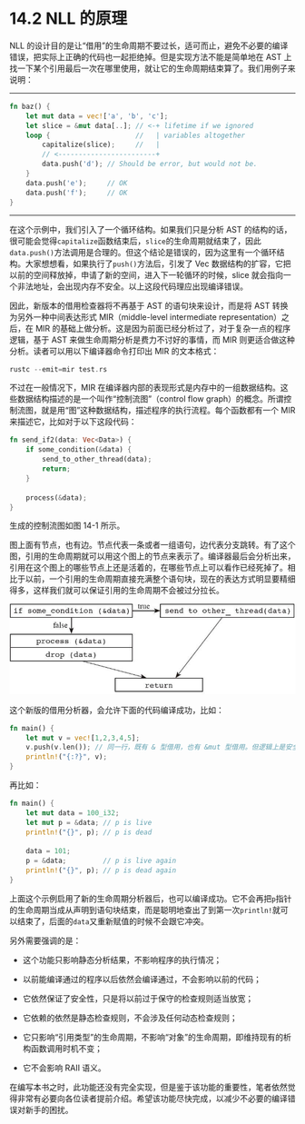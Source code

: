 # 14.2 NLL 的原理

NLL 的设计目的是让“借用”的生命周期不要过长，适可而止，避免不必要的编译错误，把实际上正确的代码也一起拒绝掉。但是实现方法不能是简单地在 AST 上找一下某个引用最后一次在哪里使用，就让它的生命周期结束算了。我们用例子来说明：

---

```rust
fn baz() {
    let mut data = vec!['a', 'b', 'c'];
    let slice = &mut data[..]; // <-+ lifetime if we ignored
    loop {                     //   | variables altogether
        capitalize(slice);     //   |
        // <------------------------+
        data.push('d'); // Should be error, but would not be.
    }
    data.push('e');     // OK
    data.push('f');     // OK
}
```

---

在这个示例中，我们引入了一个循环结构。如果我们只是分析 AST 的结构的话，很可能会觉得`capitalize`函数结束后，`slice`的生命周期就结束了，因此`data.push()`方法调用是合理的。但这个结论是错误的，因为这里有一个循环结构。大家想想看，如果执行了`push()`方法后，引发了 Vec 数据结构的扩容，它把以前的空间释放掉，申请了新的空间，进入下一轮循环的时候，slice 就会指向一个非法地址，会出现内存不安全。以上这段代码理应出现编译错误。

因此，新版本的借用检查器将不再基于 AST 的语句块来设计，而是将 AST 转换为另外一种中间表达形式 MIR（middle-level intermediate representation）之后，在 MIR 的基础上做分析。这是因为前面已经分析过了，对于复杂一点的程序逻辑，基于 AST 来做生命周期分析是费力不讨好的事情，而 MIR 则更适合做这种分析。读者可以用以下编译器命令打印出 MIR 的文本格式：

```rust
rustc --emit=mir test.rs
```

不过在一般情况下，MIR 在编译器内部的表现形式是内存中的一组数据结构。这些数据结构描述的是一个叫作“控制流图”（control flow graph）的概念。所谓控制流图，就是用“图”这种数据结构，描述程序的执行流程。每个函数都有一个 MIR 来描述它，比如对于以下这段代码：

```rust
fn send_if2(data: Vec<Data>) {
    if some_condition(&data) {
        send_to_other_thread(data);
        return;
    }

    process(&data);
}
```

生成的控制流图如图 14-1 所示。

图上面有节点，也有边。节点代表一条或者一组语句，边代表分支跳转。有了这个图，引用的生命周期就可以用这个图上的节点来表示了。编译器最后会分析出来，引用在这个图上的哪些节点上还是活着的，在哪些节点上可以看作已经死掉了。相比于以前，一个引用的生命周期直接充满整个语句块，现在的表达方式明显要精细得多，这样我们就可以保证引用的生命周期不会被过分拉长。

![](../images/Image00011.jpg "图 14-1")

这个新版的借用分析器，会允许下面的代码编译成功，比如：

```rust
fn main() {
    let mut v = vec![1,2,3,4,5];
    v.push(v.len()); // 同一行，既有 & 型借用，也有 &mut 型借用。但逻辑上是安全的
    println!("{:?}", v);
}
```

再比如：

```rust
fn main() {
    let mut data = 100_i32;
    let mut p = &data; // p is live
    println!("{}", p); // p is dead

    data = 101;
    p = &data;         // p is live again
    println!("{}", p); // p is dead again
}
```

上面这个示例启用了新的生命周期分析器后，也可以编译成功。它不会再把`p`指针的生命周期当成从声明到语句块结束，而是聪明地查出了到第一次`println!`就可以结束了，后面的`data`又重新赋值的时候不会跟它冲突。

另外需要强调的是：

* 这个功能只影响静态分析结果，不影响程序的执行情况；

* 以前能编译通过的程序以后依然会编译通过，不会影响以前的代码；

* 它依然保证了安全性，只是将以前过于保守的检查规则适当放宽；

* 它依赖的依然是静态检查规则，不会涉及任何动态检查规则；

* 它只影响“引用类型”的生命周期，不影响“对象”的生命周期，即维持现有的析构函数调用时机不变；

* 它不会影响 RAII 语义。

在编写本书之时，此功能还没有完全实现，但是鉴于该功能的重要性，笔者依然觉得非常有必要向各位读者提前介绍。希望该功能尽快完成，以减少不必要的编译错误对新手的困扰。
